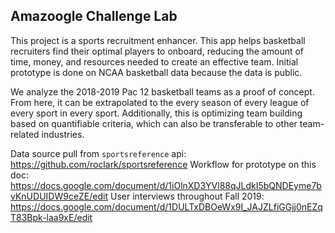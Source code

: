 ## Amazoogle Challenge Lab

This project is a sports recruitment enhancer. This app helps basketball recruiters find their optimal players to onboard, reducing the amount of time, money, and resources needed to create an effective team. Initial prototype is done on NCAA basketball data because the data is public.

We analyze the 2018-2019 Pac 12 basketball teams as a proof of concept. From here, it can be extrapolated to the every season of every league of every sport in every sport. Additionally, this is optimizing team building based on quantifiable criteria, which can also be transferable to other team-related industries.

Data source pull from `sportsreference` api: https://github.com/roclark/sportsreference
Workflow for prototype on this doc: https://docs.google.com/document/d/1iOlnXD3YVl88qJLdkI5bQNDEyme7bvKnUDUIDW9ceZE/edit
User interviews throughout Fall 2019: https://docs.google.com/document/d/1DULTxDBOeWx9I_JAJZLfiGGjj0nEZqT83Bpk-laa9xE/edit
